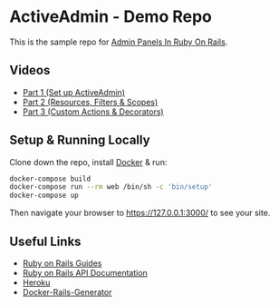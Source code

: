 # ActiveAdmin - Demo Repo

This is the sample repo for [Admin Panels In Ruby On Rails](https://mikerogers.io/2020/10/05/active-active-video).

## Videos

* [Part 1 (Set up ActiveAdmin)](https://www.youtube.com/watch?v=QBzOZxRVfs8)
* [Part 2 (Resources, Filters & Scopes)](https://www.youtube.com/watch?v=5tCWXSaTfUI)
* [Part 3 (Custom Actions & Decorators)](https://www.youtube.com/watch?v=ZuF6M3s-hq0)

## Setup & Running Locally

Clone down the repo, install [Docker](https://hub.docker.com/editions/community/docker-ce-desktop-mac/) & run:

```bash
docker-compose build
docker-compose run --rm web /bin/sh -c 'bin/setup'
docker-compose up
```

Then navigate your browser to https://127.0.0.1:3000/ to see your site.

## Useful Links

* [Ruby on Rails Guides](https://guides.rubyonrails.org/)
* [Ruby on Rails API Documentation](https://api.rubyonrails.org/)
* [Heroku](https://www.heroku.com/)
* [Docker-Rails-Generator](https://github.com/Ruby-Starter-Kits/Docker-Rails-Generator)

